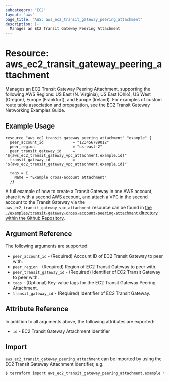 ```yaml
---
subcategory: "EC2"
layout: "aws"
page_title: "AWS: aws_ec2_transit_gateway_peering_attachment"
description: |-
  Manages an EC2 Transit Gateway Peering Attachment
---
```


# Resource: aws_ec2_transit_gateway_peering_attachment

Manages an EC2 Transit Gateway Peering Attachment, supporting the following AWS Regions: US East (N. Virginia), US East (Ohio), US West (Oregon), Europe (Frankfurt), and Europe (Ireland). For examples of custom route table association and propagation, see the EC2 Transit Gateway Networking Examples Guide.

## Example Usage

```hcl
resource "aws_ec2_transit_gateway_peering_attachment" "example" {
  peer_account_id             = "123456789012"
  peer_region                 = "us-east-2"
  peer_transit_gateway_id     = "${aws_ec2_transit_gateway_vpc_attachment.example.id}"
  transit_gateway_id          = "${aws_ec2_transit_gateway_vpc_attachment.example.id}"

  tags = {
    Name = "Example cross-account attachment"
  }}
```

A full example of how to create a Transit Gateway in one AWS account, share it with a second AWS account, and attach a VPC in the second account to the Transit Gateway via the `aws_ec2_transit_gateway_vpc_attachment` resource can be found in [the `./examples/transit-gateway-cross-account-peering-attachment` directory within the Github Repository](https://github.com/terraform-providers/terraform-provider-aws/tree/master/examples/transit-gateway-cross-account-peering-attachment).

## Argument Reference

The following arguments are supported:

* `peer_account_id` - (Required) Account ID of EC2 Transit Gateway to peer with.
* `peer_region` - (Required) Region of EC2 Transit Gateway to peer with.
* `peer_transit_gateway_id` - (Required) Identifier of EC2 Transit Gateway to peer with.
* `tags` - (Optional) Key-value tags for the EC2 Transit Gateway Peering Attachment.
* `transit_gateway_id` - (Required) Identifier of EC2 Transit Gateway.

## Attribute Reference

In addition to all arguments above, the following attributes are exported:

* `id` - EC2 Transit Gateway Attachment identifier

## Import

`aws_ec2_transit_gateway_peering_attachment` can be imported by using the EC2 Transit Gateway Attachment identifier, e.g.

```bash
$ terraform import aws_ec2_transit_gateway_peering_attachment.example tgw-attach-12345678
```
